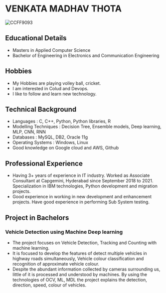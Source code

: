 # VENKATA MADHAV THOTA
![CCFF9093](https://user-images.githubusercontent.com/106224773/195971199-ed5c8e56-6aad-487e-9ae6-fa4d18fa4310.JPG)

## Educational Details
- Masters in Applied Computer Science
- Bachelor of Engineering in Electronics and Communication Engineering

## Hobbies 
- My Hobbies are playing volley ball, cricket.
- I am interested in Colud and Devops.
- I like to follow and learn new technology.

## Technical Background
- Languages             : C, C++, Python, Python libraries, R
- Modelling Techniques  : Decision Tree, Ensemble models, Deep learning, MLP, CNN, RNN
- Databases             : MySQL, DB2, Oracle 11g
- Operating Systems     : Windows, Linux
- Good knowledge on Google cloud and AWS, Github

## Professional Experience
- Having 3+ years of experience in IT industry. Worked as Associate Consultant at Capgemini, Hyderabad 
since September 2018 to 2021. Specialization in IBM technologies, Python development and migration projects.
- Good experience in working in new development and enhancement projects. Have good experience in performing 
Sub System testing.

## Project in Bachelors
### Vehicle Detection using Machine Deep learning
- The project focuses on Vehicle Detection, Tracking and Counting with machine learning.
- It is focused to develop the features of detect multiple vehicles in highway roads simultaneously, Vehicle
colour classification and recognition of approximate vehicle colour.
- Despite the abundant information collected by cameras surrounding us, little of it is processed and
understood by machines. By using the technologies of OCV, ML, MDL the project explains the detection,
direction, speed, colour of vehicles. 

<!-- ### Favorite Meme
![Computer science Meme](https://i.chzbgr.com/thumb800/14732037/hDE6A9508/software-developer-nerdy-memes-geeky-memes-relatable-memes-funny-memes-memes-lol-programming-memes) -->